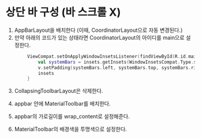 # 상단 바 구성 (바 스크롤 X)

1. AppBarLayout을 배치한다 (이때, CoordinatorLayout으로 자동 변경된다.)
2. 만약 아래의 코드가 있는 상태라면 CoordinatorLayout의 아이디를 main으로 설정한다.

```kt
        ViewCompat.setOnApplyWindowInsetsListener(findViewById(R.id.main)) { v, insets ->
            val systemBars = insets.getInsets(WindowInsetsCompat.Type.systemBars())
            v.setPadding(systemBars.left, systemBars.top, systemBars.right, systemBars.bottom)
            insets
        }
```

3. CollapsingToolbarLayout은 삭제한다.

4. appbar 안에 MaterialToolbar를 배치한다.

5. appbar의 가로길이를 wrap_content로 설정해준다.

6. MaterialToolbar의 배경색을 투명색으로 설정한다.


